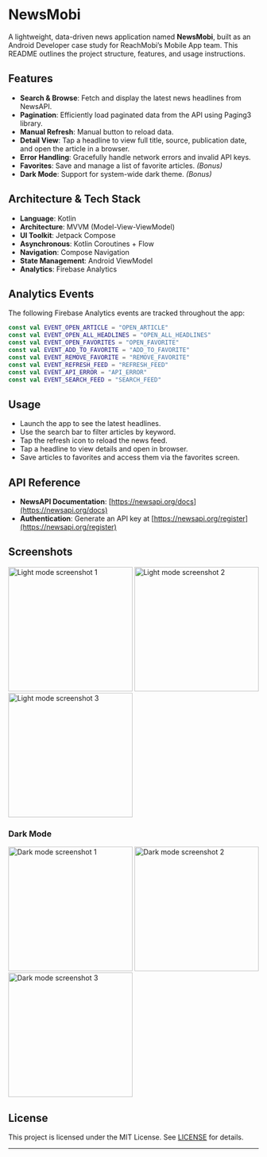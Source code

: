 # NewsMobi

A lightweight, data-driven news application named **NewsMobi**, built as an Android Developer case study for ReachMobi’s Mobile App team. This README outlines the project structure, features, and usage instructions.


## Features

- **Search & Browse**: Fetch and display the latest news headlines from NewsAPI.
- **Pagination**: Efficiently load paginated data from the API using Paging3 library.
- **Manual Refresh**: Manual button to reload data.
- **Detail View**: Tap a headline to view full title, source, publication date, and open the article in a browser.
- **Error Handling**: Gracefully handle network errors and invalid API keys.
- **Favorites**: Save and manage a list of favorite articles. *(Bonus)*
- **Dark Mode**: Support for system-wide dark theme. *(Bonus)*

## Architecture & Tech Stack

- **Language**: Kotlin
- **Architecture**: MVVM (Model-View-ViewModel)
- **UI Toolkit**: Jetpack Compose
- **Asynchronous**: Kotlin Coroutines + Flow
- **Navigation**: Compose Navigation
- **State Management**: Android ViewModel
- **Analytics**: Firebase Analytics

## Analytics Events

The following Firebase Analytics events are tracked throughout the app:

```kotlin
const val EVENT_OPEN_ARTICLE = "OPEN_ARTICLE"
const val EVENT_OPEN_ALL_HEADLINES = "OPEN_ALL_HEADLINES"
const val EVENT_OPEN_FAVORITES = "OPEN_FAVORITE"
const val EVENT_ADD_TO_FAVORITE = "ADD_TO_FAVORITE"
const val EVENT_REMOVE_FAVORITE = "REMOVE_FAVORITE"
const val EVENT_REFRESH_FEED = "REFRESH_FEED"
const val EVENT_API_ERROR = "API_ERROR"
const val EVENT_SEARCH_FEED = "SEARCH_FEED"
```

## Usage

- Launch the app to see the latest headlines.
- Use the search bar to filter articles by keyword.
- Tap the refresh icon to reload the news feed.
- Tap a headline to view details and open in browser.
- Save articles to favorites and access them via the favorites screen.

## API Reference

- **NewsAPI Documentation**: [https://newsapi.org/docs](https://newsapi.org/docs)
- **Authentication**: Generate an API key at [https://newsapi.org/register](https://newsapi.org/register)

## Screenshots
<img src="https://github.com/user-attachments/assets/82c86c53-86d8-4667-bc40-51b334b85697" alt="Light mode screenshot 1" width="250"/>
<img src="https://github.com/user-attachments/assets/64e5e267-9c01-4cd8-b2f3-8b6bd81ea4a0" alt="Light mode screenshot 2" width="250"/>
<img src="https://github.com/user-attachments/assets/b5917727-c05e-4f91-b11f-e3adec974bb5" alt="Light mode screenshot 3" width="250" />



### Dark Mode 

<img src="https://github.com/user-attachments/assets/ca461345-85b6-4509-9a66-34a27601efe0" alt="Dark mode screenshot 1" width="250"/>
<img src="https://github.com/user-attachments/assets/a145d284-91ee-4425-9246-6b9ccd788a55" alt="Dark mode screenshot 2" width="250"/>
<img src="https://github.com/user-attachments/assets/b81eab09-133d-413e-bf62-6474dc644496" alt="Dark mode screenshot 3" width="250"/>






## License

This project is licensed under the MIT License. See [LICENSE](LICENSE) for details.

---
